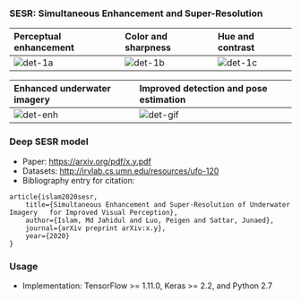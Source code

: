 ### SESR: Simultaneous Enhancement and Super-Resolution 
| Perceptual enhancement | Color and sharpness   | Hue and contrast   | 
|:--------------------|:--------------------|:--------------------|
| ![det-1a](/data/fig1a.jpg) | ![det-1b](/data/col.jpg) | ![det-1c](/data/con.jpg)     |

| Enhanced underwater imagery | Improved detection and pose estimation  | 
|:--------------------|:--------------------|
| ![det-enh](/data/gif1.gif) | ![det-gif](/data/gif2.gif)     |


### Deep SESR model
- Paper: https://arxiv.org/pdf/x.y.pdf
- Datasets: http://irvlab.cs.umn.edu/resources/ufo-120
- Bibliography entry for citation:
```
article{islam2020sesr,
    title={Simultaneous Enhancement and Super-Resolution of Underwater Imagery   for Improved Visual Perception},
    author={Islam, Md Jahidul and Luo, Peigen and Sattar, Junaed},
    journal={arXiv preprint arXiv:x.y},
    year={2020}
}
```


### Usage
- Implementation: TensorFlow >= 1.11.0, Keras >= 2.2, and Python 2.7
  

